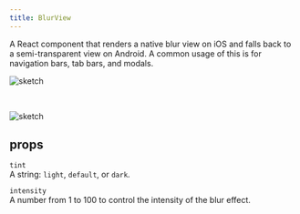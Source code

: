 ```yaml
---
title: BlurView
---
```


A React component that renders a native blur view on iOS and falls back to a semi-transparent view on Android. A common usage of this is for navigation bars, tab bars, and modals.

![sketch](HyUD9DJ3l)

<br />

![sketch](BJpzivyhg)

## props

 `tint`  
A string: `light`, `default`, or `dark`.

 `intensity`  
A number from 1 to 100 to control the intensity of the blur effect.
